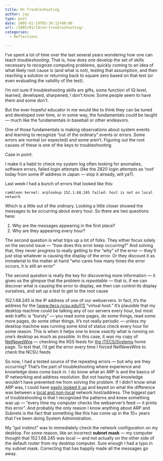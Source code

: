 ```yaml
---
title: On Troubleshooting
author: jay
type: post
date: 2005-01-19T05:34:13+00:00
url: /2005/01/19/on-troubleshooting/
categories:
  - Reflections

---
```

I’ve spent a lot of time over the last several years wondering how one can teach _troubleshooting_. That is, how does one develop the set of skills necessary to recognize computing problems, quickly coming to an idea of what likely root cause is (and what is not), testing that assumption, and then reaching a solution or returning back to square zero based on that test (or even evaluating the validity of the test).

I’m not sure if troubleshooting skills are gifts, some function of IQ level, learned, developed, sharpened, I don’t know. Some people seem to have them and some don’t.

But the ever-hopeful educator in me would like to think they can be tuned and developed over time, or in some way, the fundamentals could be taught — much like the fundamentals in baseball or other endeavors.

One of those fundamentals is making observations about system events and learning to recognize “out of the ordinary” events or errors. Some errors are normal (or expected) and some aren’t. Figuring out the root causes of these is one of the keys to troubleshooting

Case in point:

I make it a habit to check my system log often looking for anomalies, software errors, failed login attempts (like the 2820 login attempts as ‘root’ today from some IP address in Japan — stop it already, will ya?).

Last week I had a bunch of errors that looked like this:

<div class="highlighter-rouge">
  <pre class="highlight"><code>rambleon kernel: arplookup 152.1.68.245 failed: host is not on local network</code></pre>
</div>

Which is a little out of the ordinary. Looking a little closer showed the messages to be occurring about every hour. So there are two questions here:

  1. Why are the messages appearing in the first place?
  2. Why are they appearing every hour?

The second question is what trips up a lot of folks. They either focus solely on the second issue — “how does this error keep occurring?” And solving that, they never progress to really getting to the “why” of the error — they’ll just stop whatever is causing the display of the error. Or they discount it as immaterial to the matter at hand “who cares how many times the error occurs, it is still an error”

The second question is really the key for discovering more information — it gives us the glimpse that the problem is _repeatable_ — that is, if we can discover what is causing the error to display, we then can control its display ourselves, and set up a test to get to the root cause

152.1.68.245 is the IP address of one of our webservers. In fact, it’s the address for the [www.itecs.ncsu.edu][1] “virtual host.” It’s plausible that my desktop machine could be talking any of our servers every hour, but most web traffic is “bursty” — you read some pages, do some things, read some more pages, do some other things. It’s not really periodic — unless my desktop machine was running some kind of status check every hour for some reason. This is when it helps one to know _exactly_ what is running on one’s desktop as much as possible. In this case, it was my copy of [NetNewsWire][2] — checking the RSS feeds for [the ITECS/Systems][3] home page. To test that, I’d get the error every time I forced NetNewsWire to check the NCSU feeds

So now, I had a tested source of the repeating errors — but why are they occurring? That’s the part of troubleshooting where experience and knowledge does come back in. I do know what an ARP is and the basics of IP networking and address resolution. But not having that knowledge wouldn’t have prevented me from solving the problem. If I didn’t know what ARP was, I could have [easily looked it up][4] and keyed on what the difference was between a [local and non-local][5] network host/address. The biggest part of troubleshooting is that I recognized the patterns and knew something was up — “every time my computer checks the webserver’s feed — it prints this error”. And probably the only reason I know anything about ARP and Subnets is the fact that something like this has come up in the 10+ years that I’ve been doing System Administration.

My “gut instinct” was to immediately check the network configuration on my desktop. For some reason, like an incorrect **subnet mask** — my computer thought that 152.1.68.245 was local — and not actually on the other side of the default router from my desktop computer. Sure enough I had a typo in my subnet mask. Correcting that has happily made all the messages go away.

 [1]: http://www.itecs.ncsu.edu
 [2]: http://ranchero.com/netnewswire/
 [3]: http://www.itecs.ncsu.edu/systems
 [4]: http://en.wikipedia.org/wiki/Address_Resolution_Protocol
 [5]: http://en.wikipedia.org/wiki/Subnetwork